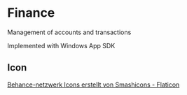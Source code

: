 # Finance

Management of accounts and transactions

Implemented with Windows App SDK

## Icon

<a href="https://www.flaticon.com/de/kostenlose-icons/behance-netzwerk" title="behance-netzwerk Icons">Behance-netzwerk Icons erstellt von Smashicons - Flaticon</a>